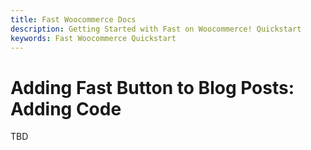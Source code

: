 ```yaml
---
title: Fast Woocommerce Docs
description: Getting Started with Fast on Woocommerce! Quickstart
keywords: Fast Woocommerce Quickstart
---
```


# Adding Fast Button to Blog Posts: Adding Code

TBD
